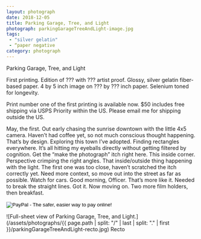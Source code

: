 ```yaml
---
layout: photograph
date: 2018-12-05
title: Parking Garage, Tree, and Light
photograph: parkingGarageTreeAndLight-image.jpg
tags: 
 - "silver gelatin"
 - “paper negative
category: photograph
---
```

Parking Garage, Tree, and Light

First printing. Edition of ??? with ??? artist proof. Glossy, silver gelatin fiber-based paper. 4 by 5 inch image on ??? by ??? inch paper. Selenium toned for longevity.

Print number one of the first printing is available now. $50 includes free shipping via USPS Priority within the US. Please email me for shipping outside the US.

May, the first. Out early chasing the sunrise downtown with the little 4x5 camera. Haven’t had coffee yet, so not much conscious thought happening. That’s by design. Exploring this town I’ve adopted. Finding rectangles everywhere. It’s all hitting my eyeballs directly without getting filtered by cognition. Get the “make the photograph” itch right here. This inside corner. Perspective crimping the right angles. That inside/outside thing happening with the light. The first one was too close, haven’t scratched the itch correctly yet. Need more context, so move out into the street as far as possible. Watch for cars. Good morning, Officer. That’s more like it. Needed to break the straight lines. Got it. Now moving on. Two more film holders, then breakfast.

<form action="https://www.paypal.com/cgi-bin/webscr" method="post" target="_top">
<input type="hidden" name="cmd" value="_s-xclick">
<input type="hidden" name="hosted_button_id" value="RNXM5FCPYN388">
<input type="image" src="https://www.paypalobjects.com/en_US/i/btn/btn_buynow_SM.gif" border="0" name="submit" alt="PayPal - The safer, easier way to pay online!">
<img alt="Single-pixel GIF that Paypal insists on having." border="0" src="https://www.paypalobjects.com/en_US/i/scr/pixel.gif" width="1" height="1">
</form>


![Full-sheet view of Parking Garage, Tree, and Light.](/assets/photographs/{{ page.path | split: "/" | last | split: "." | first }}/parkingGarageTreeAndLight-recto.jpg)
Recto